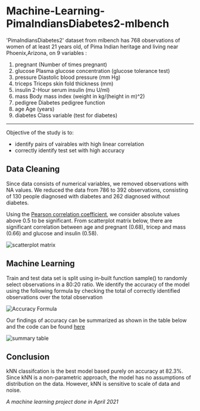 # Machine-Learning-PimaIndiansDiabetes2-mlbench

'PimaIndiansDiabetes2' dataset from mlbench has 768 observations of women of at least 21 years old, of Pima Indian heritage and living near Phoenix,Arizona, on 9 variables : 
   1. pregnant (Number of times pregnant)
   2. glucose	Plasma glucose concentration (glucose tolerance test)
   3. pressure	Diastolic blood pressure (mm Hg)
   4. triceps	Triceps skin fold thickness (mm)
   5. insulin	2-Hour serum insulin (mu U/ml)
   6. mass	Body mass index (weight in kg/(height in m)\^2)
   7. pedigree	Diabetes pedigree function
   8. age	Age (years)
   9. diabetes	Class variable (test for diabetes)
---
Objective of the study is to:
- identify pairs of vairables with high linear correlation 
- correctly identify test set with high accuracy

Data Cleaning
---
Since data consists of numerical variables, we removed observations with NA values. We reduced the data from 786 to 392 observations, consisting of 130 people diagnosed with diabetes and 262 diagnosed without diabetes.

Using the [Pearson correlation coefficient](https://statistics.laerd.com/statistical-guides/pearson-correlation-coefficient-statistical-guide.php), we consider absolute values above 0.5 to be significant. From scatterplot matrix below, there are significant correlation between age and pregnant (0.68), tricep and mass (0.66) and glucose and insulin (0.58).

![scatterplot matrix](https://user-images.githubusercontent.com/97843966/153906081-0dcccc10-f87a-4308-9def-22ca31fa4e9b.png)

Machine Learning
---
Train and test data set is split using in-built function sample() to randomly select observations in a 80:20 ratio. We identify the accuracy of the model using the following formula by checking the total of correctly identified observations over the total observation

![Accuracy Formula](https://miro.medium.com/max/1400/0*qLxAWTs-gZjQvTi4.jpg)

Our findings of accuracy can be summarized as shown in the table below and the code can be found [here](https://github.com/fungiiiii/Machine-Learning-of-PimaIndiansDiabetes2-mlbench-/blob/main/main) 

![summary table](https://user-images.githubusercontent.com/97843966/154002715-bf59af04-0133-4b7f-b8fc-1b71af17043a.PNG)

Conclusion
---
kNN classifcation is the best model based purely on accuracy at 82.3%. Since kNN is a non-parametric approach, the model has no assumptions of distribution on the data. However, kNN is sensitive to scale of data and noise.

*A machine learning project done in April 2021*
